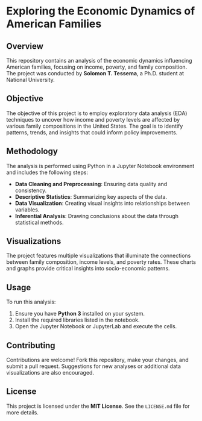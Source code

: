 # Exploring the Economic Dynamics of American Families

## Overview
This repository contains an analysis of the economic dynamics influencing American families, focusing on income, poverty, and family composition. The project was conducted by **Solomon T. Tessema**, a Ph.D. student at National University.

## Objective
The objective of this project is to employ exploratory data analysis (EDA) techniques to uncover how income and poverty levels are affected by various family compositions in the United States. The goal is to identify patterns, trends, and insights that could inform policy improvements.

## Methodology
The analysis is performed using Python in a Jupyter Notebook environment and includes the following steps:
- **Data Cleaning and Preprocessing**: Ensuring data quality and consistency.
- **Descriptive Statistics**: Summarizing key aspects of the data.
- **Data Visualization**: Creating visual insights into relationships between variables.
- **Inferential Analysis**: Drawing conclusions about the data through statistical methods.

## Visualizations
The project features multiple visualizations that illuminate the connections between family composition, income levels, and poverty rates. These charts and graphs provide critical insights into socio-economic patterns.

## Usage
To run this analysis:
1. Ensure you have **Python 3** installed on your system.
2. Install the required libraries listed in the notebook.
3. Open the Jupyter Notebook or JupyterLab and execute the cells.

## Contributing
Contributions are welcome! Fork this repository, make your changes, and submit a pull request. Suggestions for new analyses or additional data visualizations are also encouraged.

## License
This project is licensed under the **MIT License**. See the `LICENSE.md` file for more details.
